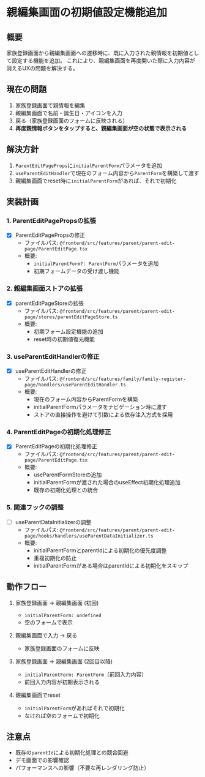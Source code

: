 # 親編集画面の初期値設定機能追加

## 概要
家族登録画面から親編集画面への遷移時に、既に入力された親情報を初期値として設定する機能を追加。
これにより、親編集画面を再度開いた際に入力内容が消えるUXの問題を解決する。

## 現在の問題
1. 家族登録画面で親情報を編集
2. 親編集画面で名前・誕生日・アイコンを入力
3. 戻る（家族登録画面のフォームに反映される）
4. **再度親情報ボタンをタップすると、親編集画面が空の状態で表示される**

## 解決方針
1. `ParentEditPageProps`に`initialParentForm`パラメータを追加
2. `useParentEditHandler`で現在のフォーム内容から`ParentForm`を構築して渡す
3. 親編集画面でreset時に`initialParentForm`があれば、それで初期化

## 実装計画

### 1. ParentEditPagePropsの拡張
- [x] ParentEditPagePropsの修正
  - ファイルパス: `@frontend/src/features/parent/parent-edit-page/ParentEditPage.tsx`
  - 概要: 
    - `initialParentForm?: ParentForm`パラメータを追加
    - 初期フォームデータの受け渡し機能


### 2. 親編集画面ストアの拡張
- [x] parentEditPageStoreの拡張
  - ファイルパス: `@frontend/src/features/parent/parent-edit-page/stores/parentEditPageStore.ts`
  - 概要:
    - 初期フォーム設定機能の追加
    - reset時の初期値復元機能

### 3. useParentEditHandlerの修正
- [x] useParentEditHandlerの修正
  - ファイルパス: `@frontend/src/features/family/family-register-page/handlers/useParentEditHandler.ts`
  - 概要:
    - 現在のフォーム内容からParentFormを構築
    - initialParentFormパラメータをナビゲーション時に渡す
    - ストアの直接操作を避けて引数による依存注入方式を採用

### 4. ParentEditPageの初期化処理修正
- [x] ParentEditPageの初期化処理修正
  - ファイルパス: `@frontend/src/features/parent/parent-edit-page/ParentEditPage.tsx`
  - 概要:
    - useParentFormStoreの追加
    - initialParentFormが渡された場合のuseEffect初期化処理追加
    - 既存の初期化処理との統合

### 5. 関連フックの調整
- [ ] useParentDataInitializerの調整
  - ファイルパス: `@frontend/src/features/parent/parent-edit-page/hooks/handlers/useParentDataInitializer.ts`
  - 概要:
    - initialParentFormとparentIdによる初期化の優先度調整
    - 重複初期化の防止
    - initialParentFormがある場合はparentIdによる初期化をスキップ

## 動作フロー
1. 家族登録画面 → 親編集画面 (初回)
   - `initialParentForm: undefined`
   - 空のフォームで表示

2. 親編集画面で入力 → 戻る
   - 家族登録画面のフォームに反映

3. 家族登録画面 → 親編集画面 (2回目以降)
   - `initialParentForm: ParentForm`（前回入力内容）
   - 前回入力内容が初期表示される

4. 親編集画面でreset
   - `initialParentForm`があればそれで初期化
   - なければ空のフォームで初期化

## 注意点
- 既存の`parentId`による初期化処理との競合回避
- デモ画面での影響確認
- パフォーマンスへの影響（不要な再レンダリング防止）
